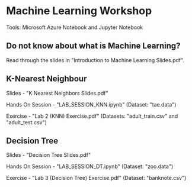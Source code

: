 # Machine Learning Workshop
Tools: Microsoft Azure Notebook and Jupyter Notebook



## Do not know about what is Machine Learning? 

Read through the slides in "Introduction to Machine Learning Slides.pdf". 



## K-Nearest Neighbour

Slides - "K Nearest Neighbors Slides.pdf" 

Hands On Session - "LAB_SESSION_KNN.ipynb" (Dataset: "tae.data") 

Exercise - "Lab 2 (KNN) Exercise.pdf" (Datasets: "adult_train.csv" and "adult_test.csv")



## Decision Tree

Slides - "Decision Tree Slides.pdf"

Hands On Session - "LAB_SESSION_DT.ipynb" (Dataset: "zoo.data") 

Exercise - "Lab 3 (Decision Tree) Exercise.pdf" (Dataset: "banknote.csv")
